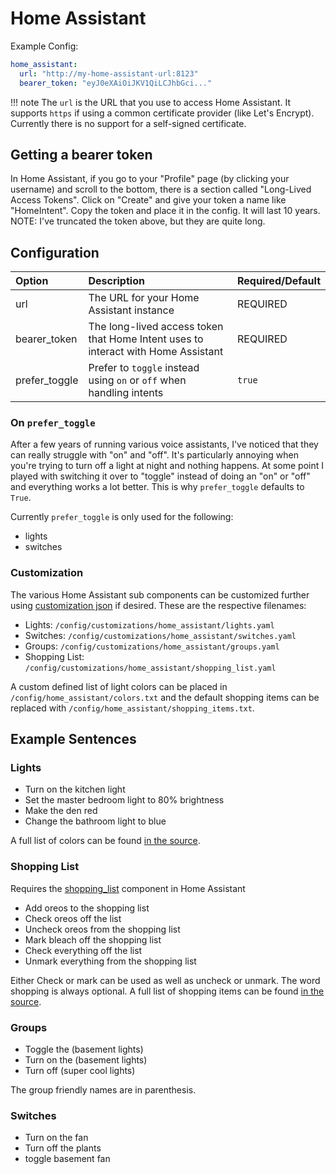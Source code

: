 # Home Assistant
Example Config:

```yaml
home_assistant:
  url: "http://my-home-assistant-url:8123" 
  bearer_token: "eyJ0eXAiOiJKV1QiLCJhbGci..."

```

!!! note
    The `url` is the URL that you use to access Home Assistant. It supports `https` if using a common certificate provider (like Let's Encrypt). Currently there is no support for a self-signed certificate.

## Getting a bearer token
In Home Assistant, if you go to your "Profile" page (by clicking your username) and scroll to the bottom, there is a section called "Long-Lived Access Tokens". Click on "Create" and give your token a name like "HomeIntent". Copy the token and place it in the config. It will last 10 years. NOTE: I've truncated the token above, but they are quite long.

## Configuration

| Option        | Description                                                                       | Required/Default |
|:--------------|:----------------------------------------------------------------------------------|:-----------------|
| url           | The URL for your Home Assistant instance                                          | REQUIRED         |
| bearer_token  | The long-lived access token that Home Intent uses to interact with Home Assistant | REQUIRED         |
| prefer_toggle | Prefer to `toggle` instead using `on` or `off` when handling intents              | `true`           |

### On `prefer_toggle`
After a few years of running various voice assistants, I've noticed that they can really struggle with "on" and "off". It's particularly annoying when you're trying to turn off a light at night and nothing happens. At some point I played with switching it over to "toggle" instead of doing an "on" or "off" and everything works a lot better. This is why `prefer_toggle` defaults to `True`.

Currently `prefer_toggle` is only used for the following:

 * lights
 * switches

### Customization
The various Home Assistant sub components can be customized further using [customization json](/getting-started/customization/) if desired. These are the respective filenames:

 * Lights: `/config/customizations/home_assistant/lights.yaml`
 * Switches: `/config/customizations/home_assistant/switches.yaml`
 * Groups: `/config/customizations/home_assistant/groups.yaml`
 * Shopping List: `/config/customizations/home_assistant/shopping_list.yaml`

A custom defined list of light colors can be placed in `/config/home_assistant/colors.txt` and the default shopping items can be replaced with `/config/home_assistant/shopping_items.txt`.

## Example Sentences
### Lights

 * Turn on the kitchen light
 * Set the master bedroom light to 80% brightness
 * Make the den red
 * Change the bathroom light to blue

A full list of colors can be found [in the source](https://github.com/JarvyJ/HomeIntent/blob/main/home_intent/default_configs/home_assistant/colors.txt).

### Shopping List
Requires the [shopping_list](https://www.home-assistant.io/integrations/shopping_list/) component in Home Assistant

 * Add oreos to the shopping list
 * Check oreos off the list
 * Uncheck oreos from the shopping list
 * Mark bleach off the shopping list
 * Check everything off the list
 * Unmark everything from the shopping list

Either Check or mark can be used as well as uncheck or unmark. The word shopping is always optional. A full list of shopping items can be found [in the source](https://github.com/JarvyJ/HomeIntent/blob/main/home_intent/default_configs/home_assistant/shopping_items.txt).

### Groups

 * Toggle the (basement lights)
 * Turn on the (basement lights)
 * Turn off (super cool lights)

The group friendly names are in parenthesis.

### Switches

 * Turn on the fan
 * Turn off the plants
 * toggle basement fan